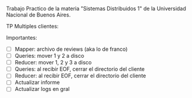 Trabajo Practico de la materia "Sistemas Distribuidos 1" de la Universidad Nacional de Buenos Aires.

TP Multiples clientes:

Importantes:

- [ ] Mapper: archivo de reviews (aka lo de franco)
- [ ] Queries: mover 1 y 2 a disco
- [ ] Reducer: mover 1, 2 y 3 a disco
- [ ] Queries: al recibir EOF, cerrar el directorio del cliente
- [ ] Reducer: al recibir EOF, cerrar el directorio del cliente
- [ ] Actualizar informe
- [ ] Actualizar logs en gral
